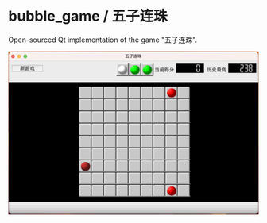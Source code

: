 # bubble_game / 五子连珠

Open-sourced Qt implementation of the game "五子连珠".

![screenshot](screenshot/main.png)

